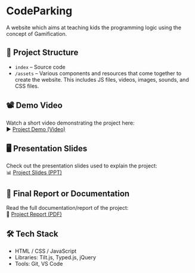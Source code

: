 # CodeParking

A website which aims at teaching kids the programming logic using the concept of Gamification.

## 📁 Project Structure

- `index` – Source code  
- `/assets` – Various components and resources that come together to create the website. This includes JS files, videos, images, sounds, and CSS files.

## 📽️ Demo Video

Watch a short video demonstrating the project here:  
▶️ [Project Demo (Video)](https://drive.google.com/file/d/1UssQ2tn3PrwZn9ave3xMhi77pZXGzgGA/view?usp=drive_link)

## 🖥️ Presentation Slides

Check out the presentation slides used to explain the project:  
📊 [Project Slides (PPT)](https://docs.google.com/presentation/d/1UU4eapb9ebByrKN9Gf_ydrSjD8nihdE3/edit?usp=drive_link&ouid=107470883336239094451&rtpof=true&sd=true)

## 📑 Final Report or Documentation

Read the full documentation/report of the project:  
📄 [Project Report (PDF)](https://drive.google.com/file/d/143NjQcvsto0j107CLIjJoejwHpWK3etU/view?usp=sharing)

## 🛠️ Tech Stack

- HTML / CSS / JavaScript  
- Libraries: Tilt.js, Typed.js, jQuery  
- Tools: Git, VS Code
